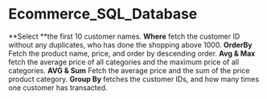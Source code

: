 # Ecommerce_SQL_Database
**Select **the first  10 customer names.
**Where** fetch the  customer ID without any duplicates, who has done the shopping above 1000.
**OrderBy** Fetch the product name, price, and order by descending order.
**Avg & Max**  fetch the average price of all categories and the maximum price of all categories.
**AVG & Sum** Fetch the average price  and the sum of the price product category.
**Group By** fetches the customer IDs, and how many times one customer has transacted.
